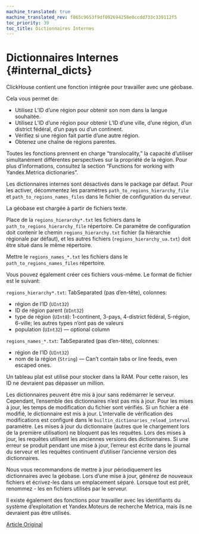 ```yaml
---
machine_translated: true
machine_translated_rev: f865c9653f9df092694258e0ccdd733c339112f5
toc_priority: 39
toc_title: Dictionnaires Internes
---
```


# Dictionnaires Internes {#internal_dicts}

ClickHouse contient une fonction intégrée pour travailler avec une géobase.

Cela vous permet de:

-   Utilisez L’ID d’une région pour obtenir son nom dans la langue souhaitée.
-   Utilisez L’ID d’une région pour obtenir L’ID d’une ville, d’une région, d’un district fédéral, d’un pays ou d’un continent.
-   Vérifiez si une région fait partie d’une autre région.
-   Obtenez une chaîne de régions parentes.

Toutes les fonctions prennent en charge “translocality,” la capacité d’utiliser simultanément différentes perspectives sur la propriété de la région. Pour plus d’informations, consultez la section “Functions for working with Yandex.Metrica dictionaries”.

Les dictionnaires internes sont désactivés dans le package par défaut.
Pour les activer, décommentez les paramètres `path_to_regions_hierarchy_file` et `path_to_regions_names_files` dans le fichier de configuration du serveur.

La géobase est chargée à partir de fichiers texte.

Place de la `regions_hierarchy*.txt` les fichiers dans le `path_to_regions_hierarchy_file` répertoire. Ce paramètre de configuration doit contenir le chemin `regions_hierarchy.txt` fichier (la hiérarchie régionale par défaut), et les autres fichiers (`regions_hierarchy_ua.txt`) doit être situé dans le même répertoire.

Mettre le `regions_names_*.txt` les fichiers dans le `path_to_regions_names_files` répertoire.

Vous pouvez également créer ces fichiers vous-même. Le format de fichier est le suivant:

`regions_hierarchy*.txt`: TabSeparated (pas d’en-tête), colonnes:

-   région de l’ID (`UInt32`)
-   ID de région parent (`UInt32`)
-   type de région (`UInt8`): 1-continent, 3-pays, 4-district fédéral, 5-région, 6-ville; les autres types n’ont pas de valeurs
-   population (`UInt32`) — optional column

`regions_names_*.txt`: TabSeparated (pas d’en-tête), colonnes:

-   région de l’ID (`UInt32`)
-   nom de la région (`String`) — Can’t contain tabs or line feeds, even escaped ones.

Un tableau plat est utilisé pour stocker dans la RAM. Pour cette raison, les ID ne devraient pas dépasser un million.

Les dictionnaires peuvent être mis à jour sans redémarrer le serveur. Cependant, l’ensemble des dictionnaires n’est pas mis à jour.
Pour les mises à jour, les temps de modification du fichier sont vérifiés. Si un fichier a été modifié, le dictionnaire est mis à jour.
L’intervalle de vérification des modifications est configuré dans le `builtin_dictionaries_reload_interval` paramètre.
Les mises à jour du dictionnaire (autres que le chargement lors de la première utilisation) ne bloquent pas les requêtes. Lors des mises à jour, les requêtes utilisent les anciennes versions des dictionnaires. Si une erreur se produit pendant une mise à jour, l’erreur est écrite dans le journal du serveur et les requêtes continuent d’utiliser l’ancienne version des dictionnaires.

Nous vous recommandons de mettre à jour périodiquement les dictionnaires avec la géobase. Lors d’une mise à jour, générez de nouveaux fichiers et écrivez-les dans un emplacement séparé. Lorsque tout est prêt, renommez - les en fichiers utilisés par le serveur.

Il existe également des fonctions pour travailler avec les identifiants du système d’exploitation et Yandex.Moteurs de recherche Metrica, mais ils ne devraient pas être utilisés.

[Article Original](https://clickhouse.tech/docs/en/query_language/dicts/internal_dicts/) <!--hide-->
